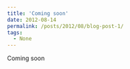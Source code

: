 ```yaml
---
title: 'Coming soon'
date: 2012-08-14
permalink: /posts/2012/08/blog-post-1/
tags:
  - None
---
```


Coming soon